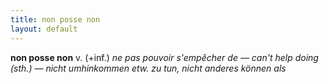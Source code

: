 ```yaml
---
title: non posse non
layout: default
---
```


**non posse non** v. (+inf.) *ne pas pouvoir s'empêcher de — can't help doing (sth.) — nicht umhinkommen etw. zu tun, nicht anderes können als*